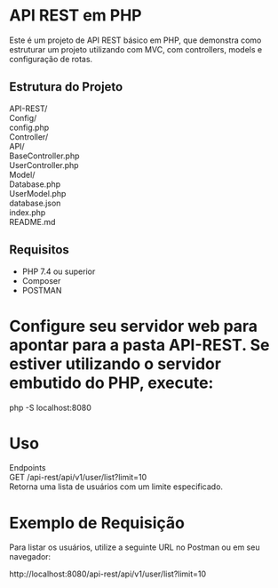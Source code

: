 # API REST em PHP

Este é um projeto de API REST básico em PHP, que demonstra como estruturar um projeto utilizando com MVC, com controllers, models e configuração de rotas.

## Estrutura do Projeto

API-REST/   
Config/   
config.php   
Controller/   
API/   
BaseController.php   
UserController.php   
Model/   
Database.php   
UserModel.php   
database.json   
index.php   
README.md   


## Requisitos

- PHP 7.4 ou superior
- Composer 
- POSTMAN

# Configure seu servidor web para apontar para a pasta API-REST. Se estiver utilizando o servidor embutido do PHP, execute:

php -S localhost:8080

# Uso

Endpoints   
GET /api-rest/api/v1/user/list?limit=10   
Retorna uma lista de usuários com um limite especificado.   

# Exemplo de Requisição

Para listar os usuários, utilize a seguinte URL no Postman ou em seu navegador:

http://localhost:8080/api-rest/api/v1/user/list?limit=10
